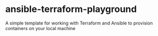 # ansible-terraform-playground
A simple template for working with Terraform and Ansible to provision containers on your local machine
